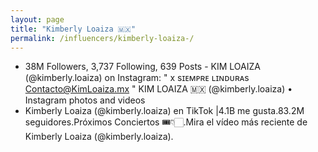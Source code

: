 ```yaml
---
layout: page
title: "Kimberly Loaiza 🇲🇽"
permalink: /influencers/kimberly-loaiza-/
---
```


- 38M Followers, 3,737 Following, 639 Posts - KIM LOAIZA (@kimberly.loaiza) on Instagram: " x sɪᴇᴍᴘʀᴇ ʟɪɴᴅᴜʀᴀs Contacto@KimLoaiza.mx " KIM LOAIZA 🇲🇽 (@kimberly.loaiza) • Instagram photos and videos
- Kimberly Loaiza (@kimberly.loaiza) en TikTok |4.1B me gusta.83.2M seguidores.Próximos Conciertos 🎟️👇🏻.Mira el vídeo más reciente de Kimberly Loaiza (@kimberly.loaiza).
